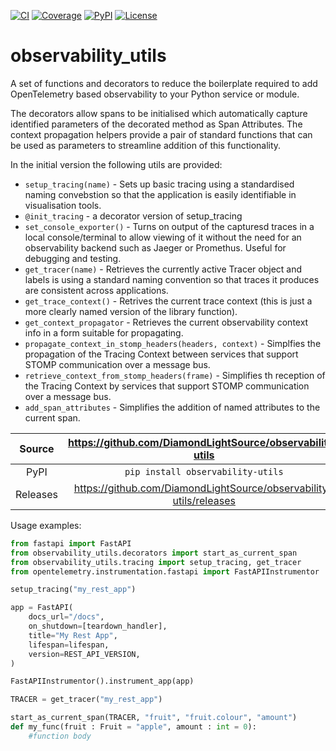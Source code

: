 [![CI](https://github.com/DiamondLightSource/observability-utils/actions/workflows/ci.yml/badge.svg)](https://github.com/DiamondLightSource/observability-utils/actions/workflows/ci.yml)
[![Coverage](https://codecov.io/gh/DiamondLightSource/observability-utils/branch/main/graph/badge.svg)](https://codecov.io/gh/DiamondLightSource/observability-utils)
[![PyPI](https://img.shields.io/pypi/v/observability-utils.svg)](https://pypi.org/project/observability-utils)
[![License](https://img.shields.io/badge/License-Apache%202.0-blue.svg)](https://opensource.org/licenses/Apache-2.0)

# observability_utils

A set of functions and decorators to reduce the boilerplate required to add OpenTelemetry based observability to your Python service or module.

The decorators allow spans to be initialised which automatically capture identified parameters of the decorated method as Span Attributes. The
context propagation helpers provide a pair of standard functions that can be used as parameters to streamline addition of this functionality.

In the initial version the following utils are provided:
* ```setup_tracing(name)``` - Sets up basic tracing using  a standardised naming convebstion so that the application is easily identifiable in visualisation tools.
* ```@init_tracing``` - a decorator version of setup_tracing
* ```set_console_exporter()``` - Turns on output of the capturesd traces in a local console/terminal to allow viewing of it without the need for an observability backend such as Jaeger or Promethus. Useful for debugging and testing.
* ```get_tracer(name)``` - Retrieves the currently active Tracer object and labels is using a standard naming convention so that traces it produces are consistent across applications.
* ```get_trace_context()``` - Retrives the current trace context (this is just a more clearly named version of the library function).
* ```get_context_propagator``` - Retrieves the current observability context info in a form suitable for propagating.
* ```propagate_context_in_stomp_headers(headers, context)``` - Simplfies the propagation of the Tracing Context between services that support STOMP communication over a message bus.
* ```retrieve_context_from_stomp_headers(frame)``` - Simplifies th reception of the Tracing Context by services that support STOMP communication over a message bus.
* ```add_span_attributes``` - Simplifies the addition of named attributes to the current span.

Source          | <https://github.com/DiamondLightSource/observability-utils>
:---:           | :---:
PyPI            | `pip install observability-utils`
Releases        | <https://github.com/DiamondLightSource/observability-utils/releases>

Usage examples:

```python
from fastapi import FastAPI
from observability_utils.decorators import start_as_current_span
from observability_utils.tracing import setup_tracing, get_tracer
from opentelemetry.instrumentation.fastapi import FastAPIInstrumentor

setup_tracing("my_rest_app")

app = FastAPI(
    docs_url="/docs",
    on_shutdown=[teardown_handler],
    title="My Rest App",
    lifespan=lifespan,
    version=REST_API_VERSION,
)

FastAPIInstrumentor().instrument_app(app)

TRACER = get_tracer("my_rest_app")

start_as_current_span(TRACER, "fruit", "fruit.colour", "amount")
def my_func(fruit : Fruit = "apple", amount : int = 0):
    #function body
```


